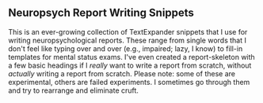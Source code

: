 ## Neuropsych Report Writing Snippets

This is an ever-growing collection of TextExpander snippets that I use for writing neuropsychological reports. These range from single words that I don't feel like typing over and over (e.g., impaired; lazy, I know) to fill-in templates for mental status exams. I've even created a report-skeleton with a few basic headings if I *really* want to write a report from scratch, without *actually* writing a report from scratch. 
Please note: some of these are experimental, others are failed experiments. I sometimes go through them and try to rearrange and eliminate cruft. 
